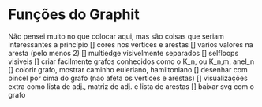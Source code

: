 # Funções do Graphit
Não pensei muito no que colocar aqui, mas são coisas que seriam interessantes a princípio
[] cores nos vertices e arestas
[] varios valores na aresta (pelo menos 2)
[] multiedge visivelmente separados
[] selfloops visiveis
[] criar facilmente grafos conhecidos como o K_n, ou K_n,m, anel_n
[] colorir grafo, mostrar caminho euleriano, hamiltoniano
[] desenhar com pincel por cima do grafo (nao afeta os vertices e arestas)
[] visualizações extra como lista de adj., matriz de adj. e lista de arestas
[] baixar svg com o grafo